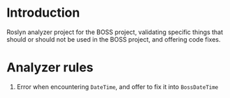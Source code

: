 # Introduction 
Roslyn analyzer project for the BOSS project, validating specific things that should or should not be used in the BOSS project, and offering code fixes.

# Analyzer rules
1. Error when encountering ```DateTime```, and offer to fix it into ```BossDateTime```